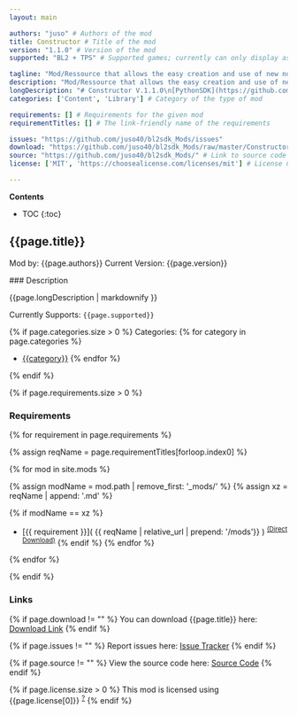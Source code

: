 ```yaml
---
layout: main

authors: "juso" # Authors of the mod
title: Constructor # Title of the mod
version: "1.1.0" # Version of the mod
supported: "BL2 + TPS" # Supported games; currently can only display as "BL2", "BL2 + TPS", or "TPS"

tagline: "Mod/Ressource that allows the easy creation and use of new non replacing Objects." # A short description of the mod itself.
description: "Mod/Ressource that allows the easy creation and use of new non replacing Objects." # This is set in order to keep the SEO proper
longDescription: "# Constructor V.1.1.0\n[PythonSDK](https://github.com/bl-sdk/PythonSDK) Mod/Ressource that allows the easy creation and use of new non replacing Objects.\n\n## Installation\n1. Download and install [PythonSDK](https://github.com/bl-sdk/PythonSDK)  \n2. Download this mod by downloading the provided `.zip`  \n3. Extract the `.zip` archive into the `/Binaries/Win32/Mods` directory of your game.\n4. To enable the mod go start the game, go to `Mods` menu and press `Enter` on the `Constructor`  \n\n## Installing constructor addons/Non replacing mods\nSimply place the provided files/folders anywhere inside `/Binaries/Win32/Mods/Constructor`.  \nThe names of the files do not really matter, as most mods will add new objects, so they won't overwrite each other and\nshouldn't cause any compatibility issues.  \nIf you do care about load order, the files will be loaded in alphabetical order of their respective directory.\n\n## Using normal text mods alongside of the Constructor\nAs always, use BLCMM to configure your mods and decrease compatibility issues. \nAfter you are done in BLCMM make sure the files extension is `.blcm` and then place the file inside of the `Constructor` directory.  \nIt's basically the same as with constructor addons/Non replacing mods. Load order of the `.blcm` files is again, alphabetically.\nThe `.blcm` mods will then automatically be merged and enabled. \n\n## FAQ\n- Can I use gibbeds Save editor to acquire new objects? \n  - No, all your items will be stored in a `.json` file instead of the `.sav` file the game uses. You can open this `.json` with any text editor and simply give yourself any item you want, but you will need to know the parts object name.\n- Do I need all DLCs to use this mod?\n  - No, you only need the base game. But if you plan on using an addon that uses an DLC item as its base, then you will ofc need the DLC to use this new item.\n- Why does my game crash when I throw a grenade?\n  - This is related to multiple objects having the same name. So you either have a duplicate copy of an addon inside the Constructor directory or one of the addons you use has a bug/duplicate entry.\n- Does this work in coop?\n  - No.\n\n## Getting Addons\n- [Borderlands 2 Reloaded](https://www.nexusmods.com/borderlands2/mods/272) \n adds 20+ new items to the base game, all of which can be farmed from specific sources. Planning on overhauling parts of the vanilla game later on, just wanting to get a beta out. -Created By: SteveKiller568  \n - [TPS Lasers in BL2](https://www.nexusmods.com/borderlands2/mods/281)\n attempts to recreate the Laser weapon category from The Pre-Sequel in BL2.   \n - [MoxxiCard](https://github.com/zondaken/bl2-mods/tree/main/sdk-mods/MoxxiCard)\n   is a simple QoL mod which adds card information to the card about the life steal amount.  \n--------------------------------\n*If you've created a Repo or mod page with your creations message me, and I'll happily add it to this list :)*\n\n### Contact me\n- Discord `juso#6352`\n- Discord servers that can help you:\n  - [Borderlands 2 Modding](https://discord.gg/DK74kjy)\n  - [BL: Exodus](https://discord.gg/tdK5MGK)\n  " # Description of what the mod can do
categories: ['Content', 'Library'] # Category of the type of mod

requirements: [] # Requirements for the given mod
requirementTitles: [] # The link-friendly name of the requirements

issues: "https://github.com/juso40/bl2sdk_Mods/issues"
download: "https://github.com/juso40/bl2sdk_Mods/raw/master/Constructor/Constructor.zip"
source: "https://github.com/juso40/bl2sdk_Mods/" # Link to source code
license: ['MIT', 'https://choosealicense.com/licenses/mit'] # License name, link about the license from https://choosealicense.com/

---
```

**Contents**
* TOC
{:toc}

## {{page.title}}

Mod by: {{page.authors}}
Current Version: {{page.version}}

<p></p>
### Description

{{page.longDescription | markdownify }}

Currently Supports: `{{page.supported}}`

{% if page.categories.size > 0 %}
Categories:
{% for category in page.categories %}
  * [{{category}}](/types/{{category}})
{% endfor %}
<p></p>
{% endif %}

{% if page.requirements.size > 0 %}
### Requirements

{% for requirement in page.requirements %}

{% assign reqName = page.requirementTitles[forloop.index0] %}

{% for mod in site.mods %}

{% assign modName = mod.path | remove_first: '_mods/' %}
{% assign xz = reqName | append: '.md' %}

{% if modName == xz %}
* [{{ requirement }}]( {{ reqName | relative_url | prepend: '/mods'}} ) <sup>[(Direct Download)]({{mod.download}})</sup>
{% endif %}
{% endfor %}

{% endfor %}
<p></p>
{% endif %}

### Links

{% if page.download != "" %}
You can download {{page.title}} here: [Download Link]({{page.download}})
{% endif %}

{% if page.issues != "" %}
Report issues here: [Issue Tracker]({{page.issues}})
{% endif %}

{% if page.source != "" %}
View the source code here: [Source Code]({{page.source}})
{% endif %}

{% if page.license.size > 0 %}
This mod is licensed using {{page.license[0]}} <sup>[?]({{page.license[1]}})</sup>
{% endif %}
